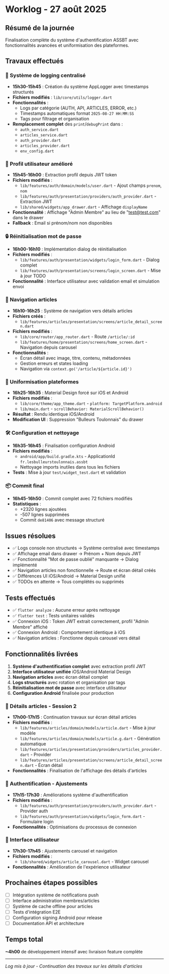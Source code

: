 # Worklog - 27 août 2025

## Résumé de la journée
Finalisation complète du système d'authentification ASSBT avec fonctionnalités avancées et uniformisation des plateformes.

## Travaux effectués

### 🔐 Système de logging centralisé
- **15h30-15h45** : Création du système AppLogger avec timestamps structurés
- **Fichiers modifiés** : `lib/core/utils/logger.dart`
- **Fonctionnalités** :
  - Logs par catégorie (AUTH, API, ARTICLES, ERROR, etc.)
  - Timestamps automatiques format `2025-08-27 HH:MM:SS`
  - Tags pour filtrage et organisation
- **Remplacement complet** des `print`/`debugPrint` dans :
  - `auth_service.dart`
  - `articles_service.dart` 
  - `auth_provider.dart`
  - `articles_provider.dart`
  - `env_config.dart`

### 👤 Profil utilisateur amélioré
- **15h45-16h00** : Extraction profil depuis JWT token
- **Fichiers modifiés** :
  - `lib/features/auth/domain/models/user.dart` - Ajout champs `prenom`, `nom`
  - `lib/features/auth/presentation/providers/auth_provider.dart` - Extraction JWT
  - `lib/shared/widgets/app_drawer.dart` - Affichage `displayName`
- **Fonctionnalité** : Affichage "Admin Membre" au lieu de "test@test.com" dans le drawer
- **Fallback** : Email si prénom/nom non disponibles

### 🔒 Réinitialisation mot de passe
- **16h00-16h10** : Implémentation dialog de réinitialisation
- **Fichiers modifiés** :
  - `lib/features/auth/presentation/widgets/login_form.dart` - Dialog complet
  - `lib/features/auth/presentation/screens/login_screen.dart` - Mise à jour TODO
- **Fonctionnalité** : Interface utilisateur avec validation email et simulation envoi

### 📰 Navigation articles
- **16h10-16h25** : Système de navigation vers détails articles
- **Fichiers créés** :
  - `lib/features/articles/presentation/screens/article_detail_screen.dart`
- **Fichiers modifiés** :
  - `lib/core/router/app_router.dart` - Route `/article/:id`
  - `lib/features/home/presentation/screens/home_screen.dart` - Navigation depuis carousel
- **Fonctionnalités** :
  - Écran détail avec image, titre, contenu, métadonnées
  - Gestion erreurs et states loading
  - Navigation via `context.go('/article/${article.id}')`

### 🎨 Uniformisation plateformes
- **16h25-16h35** : Material Design forcé sur iOS et Android
- **Fichiers modifiés** :
  - `lib/core/theme/app_theme.dart` - `platform: TargetPlatform.android`
  - `lib/main.dart` - `scrollBehavior: MaterialScrollBehavior()`
- **Résultat** : Rendu identique iOS/Android
- **Modification UI** : Suppression "Bulleurs Toulonnais" du drawer

### 🛠️ Configuration et nettoyage
- **16h35-16h45** : Finalisation configuration Android
- **Fichiers modifiés** :
  - `android/app/build.gradle.kts` - ApplicationId `fr.lesbulleurstoulonnais.assbt`
  - Nettoyage imports inutiles dans tous les fichiers
- **Tests** : Mise à jour `test/widget_test.dart` et validation

### 📦 Commit final
- **16h45-16h50** : Commit complet avec 72 fichiers modifiés
- **Statistiques** :
  - +2320 lignes ajoutées
  - -507 lignes supprimées  
  - Commit `de81406` avec message structuré

## Issues résolues
- ✅ Logs console non structurés → Système centralisé avec timestamps
- ✅ Affichage email dans drawer → Prénom + Nom depuis JWT
- ✅ Fonctionnalité "Mot de passe oublié" manquante → Dialog implémenté
- ✅ Navigation articles non fonctionnelle → Route et écran détail créés
- ✅ Différences UI iOS/Android → Material Design unifié
- ✅ TODOs en attente → Tous complétés ou supprimés

## Tests effectués
- ✅ `flutter analyze` : Aucune erreur après nettoyage
- ✅ `flutter test` : Tests unitaires validés
- ✅ Connexion iOS : Token JWT extrait correctement, profil "Admin Membre" affiché
- ✅ Connexion Android : Comportement identique à iOS
- ✅ Navigation articles : Fonctionne depuis carousel vers détail

## Fonctionnalités livrées
1. **Système d'authentification complet** avec extraction profil JWT
2. **Interface utilisateur unifiée** iOS/Android Material Design  
3. **Navigation articles** avec écran détail complet
4. **Logs structurés** avec rotation et organisation par tags
5. **Réinitialisation mot de passe** avec interface utilisateur
6. **Configuration Android** finalisée pour production

### 📰 Détails articles - Session 2
- **17h00-17h15** : Continuation travaux sur écran détail articles
- **Fichiers modifiés** :
  - `lib/features/articles/domain/models/article.dart` - Mise à jour modèle
  - `lib/features/articles/domain/models/article.g.dart` - Génération automatique
  - `lib/features/articles/presentation/providers/articles_provider.dart` - Provider
  - `lib/features/articles/presentation/screens/article_detail_screen.dart` - Écran détail
- **Fonctionnalités** : Finalisation de l'affichage des détails d'articles

### 🔐 Authentification - Ajustements
- **17h15-17h30** : Améliorations système d'authentification
- **Fichiers modifiés** :
  - `lib/features/auth/presentation/providers/auth_provider.dart` - Provider auth
  - `lib/features/auth/presentation/widgets/login_form.dart` - Formulaire login
- **Fonctionnalités** : Optimisations du processus de connexion

### 🎨 Interface utilisateur
- **17h30-17h45** : Ajustements carousel et navigation
- **Fichiers modifiés** :
  - `lib/shared/widgets/article_carousel.dart` - Widget carousel
- **Fonctionnalités** : Amélioration de l'expérience utilisateur

## Prochaines étapes possibles
- [ ] Intégration système de notifications push
- [ ] Interface administration membres/articles  
- [ ] Système de cache offline pour articles
- [ ] Tests d'intégration E2E
- [ ] Configuration signing Android pour release
- [ ] Documentation API et architecture

## Temps total
**~4h00** de développement intensif avec livraison feature complète

---
*Log mis à jour - Continuation des travaux sur les détails d'articles*